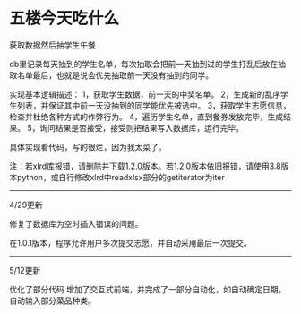 # 五楼今天吃什么
获取数据然后抽学生午餐

db里记录每天抽到的学生名单，每次抽取会把前一天抽到过的学生打乱后放在抽取名单最后，也就是说会优先抽取前一天没有抽到的同学。

实现基本逻辑描述：
1，获取学生数据，前一天的中奖名单。
2，生成新的乱序学生列表，并保证其中前一天没抽到的同学能优先被选中。
3，获取学生志愿信息，检查并杜绝各种方式的作弊行为。
4，遍历学生名单，直到餐券发放完毕，生成结果。
5，询问结果是否接受，接受则把结果写入数据库，运行完毕。

具体实现看代码，写的很烂，因为我太菜了。

注：若xlrd库报错，请删除并下载1.2.0版本。若1.2.0版本依旧报错，请使用3.8版本python，或自行修改xlrd中readxlsx部分的getiterator为iter

------------------------------------------------------------------
4/29更新

修复了数据库为空时插入错误的问题。

在1.0.1版本，程序允许用户多次提交志愿，并自动采用最后一次提交。

------------------------------------------------------------------
5/12更新

优化了部分代码
增加了交互式前端，并完成了一部分自动化，如自动确定日期，自动输入部分菜品种类。
